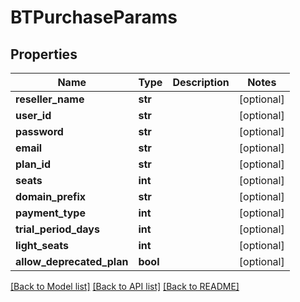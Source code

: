 # BTPurchaseParams

## Properties
Name | Type | Description | Notes
------------ | ------------- | ------------- | -------------
**reseller_name** | **str** |  | [optional] 
**user_id** | **str** |  | [optional] 
**password** | **str** |  | [optional] 
**email** | **str** |  | [optional] 
**plan_id** | **str** |  | [optional] 
**seats** | **int** |  | [optional] 
**domain_prefix** | **str** |  | [optional] 
**payment_type** | **int** |  | [optional] 
**trial_period_days** | **int** |  | [optional] 
**light_seats** | **int** |  | [optional] 
**allow_deprecated_plan** | **bool** |  | [optional] 

[[Back to Model list]](../README.md#documentation-for-models) [[Back to API list]](../README.md#documentation-for-api-endpoints) [[Back to README]](../README.md)



